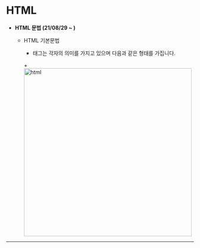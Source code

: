 # HTML
+ **HTML 문법 (21/08/29 ~ )**

  + HTML 기본문법
  
    + 태그는 각자의 의미를 가지고 있으며 다음과 같은 형태를 가집니다.
    
    +<img width="450" alt="html" src="https://user-images.githubusercontent.com/63788023/131247180-c98eccfb-7b80-4427-ab77-5d08300c2cdf.PNG">
***
